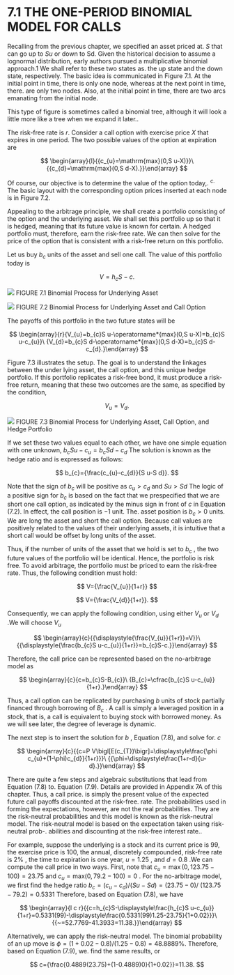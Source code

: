 # 7.1 THE ONE-PERIOD BINOMIAL MODEL FOR CALLS

Recalling from the previous chapter, we specified an asset priced at. $S$ that can go up to $S u$ or down to Sd. Given the historical decision to assume a lognormal distribution, early authors pursued a multiplicative binomial approach.1 We shall refer to these two states as. the up state and the down state, respectively. The basic idea is communicated in Figure 7.1. At the initial point in time, there is only one node, whereas at the next point in time, there. are only two nodes. Also, at the initial point in time, there are two arcs emanating from the initial node.

This type of figure is sometimes called a binomial tree, although it will look a little more like a tree when we expand it later..

The risk-free rate is $r.$ Consider a call option with exercise price $X$ that expires in one period. The two possible values of the option at expiration are

$$
\begin{array}{l}{{c_{u}=\mathrm{max}(0,S u-X)}}\ {{c_{d}=\mathrm{max}(0,S d-X).}}\end{array}
$$

Of course, our objective is to determine the value of the option today,. $^{c.}$ The basic layout with the corresponding option prices inserted at each node is in Figure 7.2.

Appealing to the arbitrage principle, we shall create a portfolio consisting of the option and the underlying asset. We shall set this portfolio up so that it is hedged, meaning that its future value is known for certain. A hedged portfolio must, therefore, earn the risk-free rate. We can then solve for the price of the option that is consistent with a risk-free return on this portfolio.

Let us buy $b_{c}$ units of the asset and sell one call. The value of this portfolio today is

$$
V=h_{c}S-c.
$$

![](5234a4ee7a189c8be56f729cf614589ccb08fd51b8e3da2245437894ecac9e2a.jpg)
FIGURE 7.1 Binomial Process for Underlying Asset

![](e9f7333a512a646f3c08abd074c88ae68263f7b2b73308be68702a4e1e2b53af.jpg)
FIGURE 7.2 Binomial Process for Underlying Asset and Call Option

The payoffs of this portfolio in the two future states will be

$$
\begin{array}{r}{V_{u}=b_{c}S u-\operatorname*{max}(0,S u-X)=b_{c}S u-c_{u}}\ {V_{d}=b_{c}S d-\operatorname*{max}(0,S d-X)=b_{c}S d-c_{d}.}\end{array}
$$

Figure 7.3 illustrates the setup. The goal is to understand the linkages between the under lying asset, the call option, and this unique hedge portfolio.
If this portfolio replicates a risk-free bond, it must produce a risk-free return, meaning that these two outcomes are the same, as specified by the condition,

$$
V_{u}=V_{d}.
$$

![](2223071c10c90effe8c5e334e5677dfd52772ead7c0aa811fe143703af7c37bc.jpg)
FIGURE 7.3 Binomial Process for Underlying Asset, Call Option, and Hedge Portfolio

If we set these two values equal to each other, we have one simple equation with one unknown, $b_{c}S u-c_{u}=b_{c}S d-c_{d}$ The solution is known as the hedge ratio and is expressed as follows:

$$
b_{c}={\frac{c_{u}-c_{d}}{S u-S d}}.
$$

Note that the sign of $b_{c}$ will be positive as $c_{u}>c_{d}$ and $S u>S d$ The logic of a positive sign for $b_{c}$ is based on the fact that we prespecified that we are short one call option, as indicated by the minus sign in front of $c$ in Equation (7.2). In effect, the call position is $-1$ unit. The. asset position is $b_{c}>0$ units. We are long the asset and short the call option. Because call values are positively related to the values of their underlying assets, it is intuitive that a short call would be offset by long units of the asset.

Thus, if the number of units of the asset that we hold is set to $b_{c}$ , the two future values of the portfolio will be identical. Hence, the portfolio is risk free. To avoid arbitrage, the portfolio must be priced to earn the risk-free rate. Thus, the following condition must hold:

$$
V={\frac{V_{u}}{1+r}}
$$

$$
V={\frac{V_{d}}{1+r}}.
$$

Consequently, we can apply the following condition, using either $V_{u}$ or $V_{d}$ .We will choose $V_{u}$

$$
\begin{array}{c}{{\displaystyle{\frac{V_{u}}{1+r}}=V}}\ {{\displaystyle{\frac{b_{c}S u-c_{u}}{1+r}}=b_{c}S-c.}}\end{array}
$$

Therefore, the call price can be represented based on the no-arbitrage model as

$$
\begin{array}{c}{c=b_{c}S-B_{c}}\ {B_{c}=\cfrac{b_{c}S u-c_{u}}{1+r}.}\end{array}
$$

Thus, a call option can be replicated by purchasing $b$ units of stock partially financed through borrowing of $B_{c}$ . A call is simply a leveraged position in a stock, that is, a call is equivalent to buying stock with borrowed money. As we will see later, the degree of leverage is dynamic.

The next step is to insert the solution for $b$ , Equation (7.8), and solve for. $c$

$$
\begin{array}{c}{{c=P V\bigl[E(c_{T})\bigr]=\displaystyle\frac{\phi c_{u}+(1-\phi)c_{d}}{1+r}}}\ {{\phi=\displaystyle\frac{1+r-d}{u-d}.}}\end{array}
$$

There are quite a few steps and algebraic substitutions that lead from Equation (7.8) to. Equation (7.9). Details are provided in Appendix 7A of this chapter. Thus, a call price. is simply the present value of the expected future call payoffs discounted at the risk-free. rate. The probabilities used in forming the expectations, however, are not the real probabilities. They are the risk-neutral probabilities and this model is known as the risk-neutral model. The risk-neutral model is based on the expectation taken using risk-neutral prob-. abilities and discounting at the risk-free interest rate..

For example, suppose the underlying is a stock and its current price is 99, the exercise price is 100, the annual, discretely compounded, risk-free rate is $2\%$ , the time to expiration is one year, $u=1.25$ , and $d=0.8$ .We can compute the call price in two ways. First, note that $c_{u}=\operatorname*{max}(0,123.75-100)=23.75$ and $c_{u}=\mathrm{max}(0,79.2-100)=0$ . For the no-arbitrage model, we first find the hedge ratio $b_{c}=(c_{u}-c_{d})/(S u-S d)=(23.75-0)/$ $(123.75-79.2)=0.5331$ Therefore, based on Equation (7.8), we have

$$
\begin{array}{l c r}{{c=h_{c}S-\displaystyle\frac{h_{c}S u-c_{u}}{1+r}=0.5331(99)-\displaystyle\frac{0.5331(99)1.25-23.75}{1+0.02}}}\ {{~=52.7769-41.3933=11.38.}}\end{array}
$$

Alternatively, we can apply the risk-neutral model. The binomial probability of an up move is $\phi=(1+0.02-0.8)/(1.25-0.8)=48.8889\%.$ Therefore, based on Equation (7.9), we. find the same results, or

$$
c={\frac{0.4889(23.75)+(1-0.4889)0}{1+0.02}}=11.38.
$$
